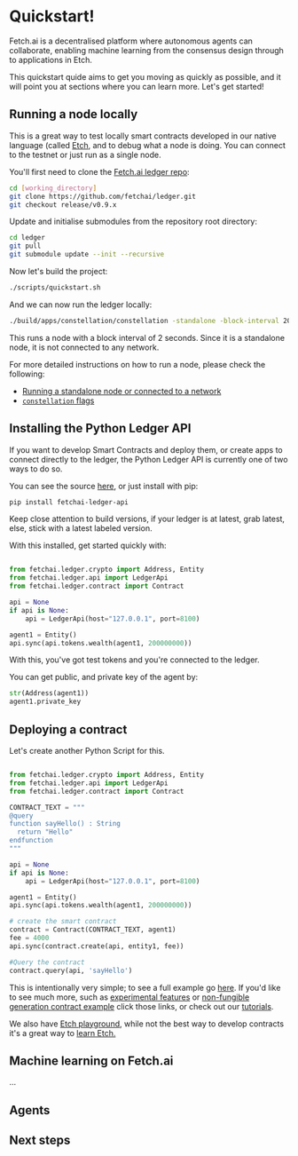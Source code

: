 # Quickstart!

Fetch.ai is a decentralised platform where autonomous agents can collaborate, enabling machine learning from the consensus design through to applications in Etch.

This quickstart quide aims to get you moving as quickly as possible, and it will point you at sections where you can learn more. Let's get started!


## Running a node locally

This is a great way to test locally smart contracts developed in our native language (called [Etch](../etch-language/index.md), and to debug what a node is doing. You can connect to the testnet or just run as a single node. 

You'll first need to clone the [Fetch.ai ledger repo](https://github.com/fetchai/ledger):

``` bash
cd [working_directory]
git clone https://github.com/fetchai/ledger.git
git checkout release/v0.9.x
```

Update and initialise submodules from the repository root directory:

``` bash
cd ledger
git pull
git submodule update --init --recursive
```

Now let's build the project: 

```bash
./scripts/quickstart.sh
```

And we can now run the ledger locally:

```bash
./build/apps/constellation/constellation -standalone -block-interval 20000
```

This runs a node with a block interval of 2 seconds. Since it is a standalone node, it is not connected to any network. 

For more detailed instructions on how to run a node, please check the following:

* [Running a standalone node or connected to a network](run-a-node.md)
* [`constellation` flags](../ledger/running-a-constellation.md)


## Installing the Python Ledger API

If you want to develop Smart Contracts and deploy them, or create apps to connect directly to the ledger, the Python Ledger API is currently one of two ways to do so. 

You can see the source <a href="https://github.com/fetchai/ledger-api-py">here</a>, or just install with pip:
```bash
pip install fetchai-ledger-api
```
Keep close attention to build versions, if your ledger is at latest, grab latest, else, stick with a latest labeled version.

With this installed, get started quickly with: 

```python

from fetchai.ledger.crypto import Address, Entity
from fetchai.ledger.api import LedgerApi
from fetchai.ledger.contract import Contract

api = None
if api is None:
    api = LedgerApi(host="127.0.0.1", port=8100)

agent1 = Entity()
api.sync(api.tokens.wealth(agent1, 200000000))
```

With this, you've got test tokens and you're connected to the ledger. 

You can get public, and private key of the agent by:

```python
str(Address(agent1))
agent1.private_key
```

## Deploying a contract

Let's create another Python Script for this.

```python

from fetchai.ledger.crypto import Address, Entity
from fetchai.ledger.api import LedgerApi
from fetchai.ledger.contract import Contract

CONTRACT_TEXT = """
@query
function sayHello() : String
  return "Hello"
endfunction
"""

api = None
if api is None:
    api = LedgerApi(host="127.0.0.1", port=8100)

agent1 = Entity()
api.sync(api.tokens.wealth(agent1, 200000000))

# create the smart contract
contract = Contract(CONTRACT_TEXT, agent1)
fee = 4000
api.sync(contract.create(api, entity1, fee))

#Query the contract
contract.query(api, 'sayHello')

```

This is intentionally very simple; to see a full example go <a href="https://github.com/fetchai/ledger-api-py/blob/master/examples/contracts.py">here</a>. If you'd like to see much more, such as <a href="http://etch-docs.fetch.ai/smart-contracts/executing-synergetic-code/">experimental features</a> or <a href="http://etch-docs.fetch.ai/tutorials/fet2/">non-fungible generation contract example</a> click those links, or check out our <a href="/tutorial/">tutorials</a>.

We also have <a href="https://build.fetch.ai/">Etch playground</a>, while not the best way to develop contracts it's a great way to <a href="https://build.fetch.ai/">learn Etch.</a>


## Machine learning on Fetch.ai

...


## Agents



## Next steps

